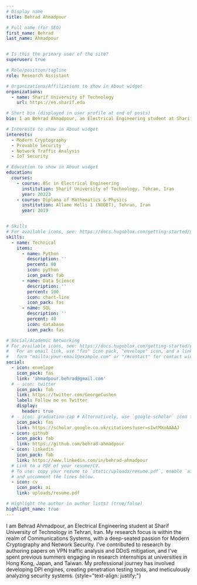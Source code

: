 ```yaml
---
# Display name
title: Behrad Ahmadpour

# Full name (for SEO)
first_name: Behrad
last_name: Ahmadpour


# Is this the primary user of the site?
superuser: true

# Role/position/tagline
role: Research Assistant 

# Organizations/Affiliations to show in About widget
organizations:
  - name: Sharif University of Technology
    url: https://en.sharif.edu

# Short bio (displayed in user profile at end of posts)
bio: I am Behrad Ahmadpour, an Electrical Engineering student at Sharif University of Technology in Tehran, Iran. My research focus is within the realm of Communications Systems, with a deep-seated passion for Modern Cryptography and Network Security. I've contributed to research by authoring papers on VPN traffic analysis and DDoS mitigation, and I've spent previous summers engaging in research internships at universities in Hong Kong, Japan, and Taiwan. My professional journey has involved developing DPI engines, creating penetration testing tools, and meticulously analyzing security systems.

# Interests to show in About widget
interests:
  - Modern Cryptography
  - Provable Security
  - Network Traffic Analysis
  - IoT Security 

# Education to show in About widget
education:
  courses:
    - course: BSc in Electrical Engineering
      institution: Sharif University of Technology, Tehran, Iran
      year: 20223
    - course: Diploma of Mathematics & Physics 
      institution: Allame Helli 1 (NODET), Tehran, Iran 
      year: 2019


# Skills
# For available icons, see: https://docs.hugoblox.com/getting-started/page-builder/#icons
skills:
  - name: Technical
    items:
      - name: Python
        description: ''
        percent: 80
        icon: python
        icon_pack: fab
      - name: Data Science
        description: ''
        percent: 100
        icon: chart-line
        icon_pack: fas
      - name: SQL
        description: ''
        percent: 40
        icon: database
        icon_pack: fas

# Social/Academic Networking
# For available icons, see: https://docs.hugoblox.com/getting-started/page-builder/#icons
#   For an email link, use "fas" icon pack, "envelope" icon, and a link in the
#   form "mailto:your-email@example.com" or "/#contact" for contact widget.
social:
  - icon: envelope
    icon_pack: fas
    link: 'ahmadpour.behrad@gmail.com'
  # - icon: twitter
    icon_pack: fab
    link: https://twitter.com/GeorgeCushen
    label: Follow me on Twitter
    display:
      header: true
  # - icon: graduation-cap # Alternatively, use `google-scholar` icon from `ai` icon pack
    icon_pack: fas
    link: https://scholar.google.co.uk/citations?user=sIwtMXoAAAAJ
  - icon: github
    icon_pack: fab
    link: https://github.com/behrad-ahmadpour
  - icon: linkedin
    icon_pack: fab
    link: https://www.linkedin.com/in/behrad-ahmadpour
  # Link to a PDF of your resume/CV.
  # To use: copy your resume to `static/uploads/resume.pdf`, enable `ai` icons in `params.yaml`,
  # and uncomment the lines below.
  - icon: cv
    icon_pack: ai
    link: uploads/resume.pdf

# Highlight the author in author lists? (true/false)
highlight_name: true
---
```


I am Behrad Ahmadpour, an Electrical Engineering student at Sharif University of Technology in Tehran, Iran. My research focus is within the realm of Communications Systems, with a deep-seated passion for Modern Cryptography and Network Security. I've contributed to research by authoring papers on VPN traffic analysis and DDoS mitigation, and I've spent previous summers engaging in research internships at universities in Hong Kong, Japan, and Taiwan. My professional journey has involved developing DPI engines, creating penetration testing tools, and meticulously analyzing security systems.
{style="text-align: justify;"}
